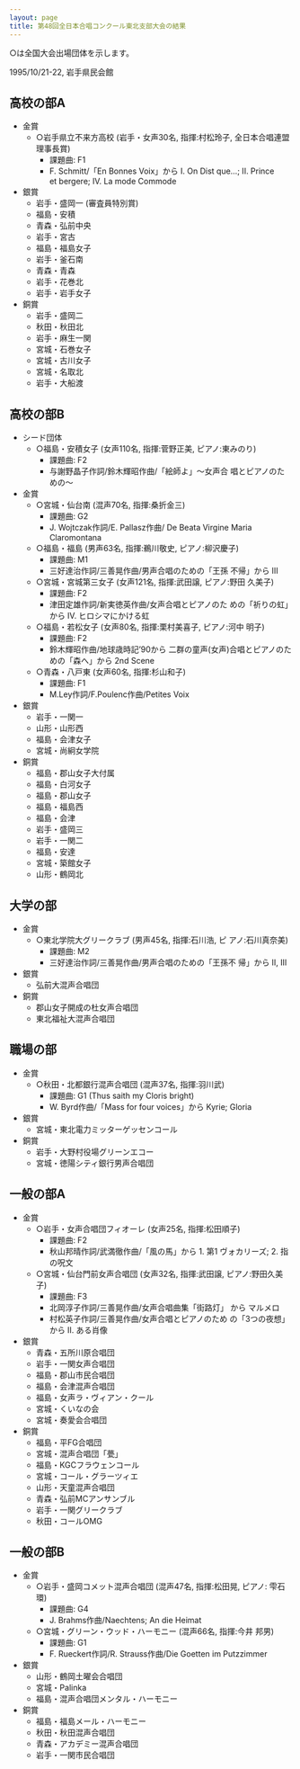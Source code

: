 ```yaml
---
layout: page
title: 第48回全日本合唱コンクール東北支部大会の結果
---
```

○は全国大会出場団体を示します。

1995/10/21-22, 岩手県民会館

高校の部A
---------

-   金賞
    -   ○岩手県立不来方高校 (岩手・女声30名,
        指揮:村松玲子, 全日本合唱連盟理事長賞)
        -   課題曲: F1
        -   F. Schmitt/「En Bonnes Voix」から I. On Dist que…; II.
            Prince  
            et bergere; IV. La mode Commode
-   銀賞
    -   岩手・盛岡一 (審査員特別賞)
    -   福島・安積
    -   青森・弘前中央
    -   岩手・宮古
    -   福島・福島女子
    -   岩手・釜石南
    -   青森・青森
    -   岩手・花巻北
    -   岩手・岩手女子
-   銅賞
    -   岩手・盛岡二
    -   秋田・秋田北
    -   岩手・麻生一関
    -   宮城・石巻女子
    -   宮城・古川女子
    -   宮城・名取北
    -   岩手・大船渡

高校の部B
---------

-   シード団体
    -   ○福島・安積女子 (女声110名, 指揮:菅野正美, ピアノ:東みのり)
        -   課題曲: F2
        -   与謝野晶子作詞/鈴木輝昭作曲/「絵師よ」〜女声合
            唱とピアノのための〜
-   金賞
    -   ○宮城・仙台南 (混声70名, 指揮:桑折金三)
        -   課題曲: G2
        -   J. Wojtczak作詞/E. Pallasz作曲/ De Beata Virgine Maria
            Claromontana
    -   ○福島・福島 (男声63名, 指揮:鵜川敬史, ピアノ:柳沢慶子)
        -   課題曲: M1
        -   三好達治作詞/三善晃作曲/男声合唱のための「王孫 不帰」から
            III
    -   ○宮城・宮城第三女子 (女声121名, 指揮:武田譲, ピアノ:野田 久美子)
        -   課題曲: F2
        -   津田定雄作詞/新実徳英作曲/女声合唱とピアノのた
            めの「祈りの虹」から IV. ヒロシマにかける虹
    -   ○福島・若松女子 (女声80名, 指揮:栗村美喜子, ピアノ:河中 明子)
        -   課題曲: F2
        -   鈴木輝昭作曲/地球歳時記’90から
            二群の童声(女声)合唱とピアノのための「森へ」から 2nd Scene
    -   ○青森・八戸東 (女声60名, 指揮:杉山和子)
        -   課題曲: F1
        -   M.Ley作詞/F.Poulenc作曲/Petites Voix
-   銀賞
    -   岩手・一関一
    -   山形・山形西
    -   福島・会津女子
    -   宮城・尚絅女学院
-   銅賞
    -   福島・郡山女子大付属
    -   福島・白河女子
    -   福島・郡山女子
    -   福島・福島西
    -   福島・会津
    -   岩手・盛岡三
    -   岩手・一関二
    -   福島・安達
    -   宮城・築館女子
    -   山形・鶴岡北

大学の部
--------

-   金賞
    -   ○東北学院大グリークラブ (男声45名, 指揮:石川浩,
        ピ アノ:石川真奈美)
        -   課題曲: M2
        -   三好達治作詞/三善晃作曲/男声合唱のための「王孫不 帰」から
            II, III
-   銀賞
    -   弘前大混声合唱団
-   銅賞
    -   郡山女子開成の杜女声合唱団
    -   東北福祉大混声合唱団

職場の部
--------

-   金賞
    -   ○秋田・北都銀行混声合唱団 (混声37名, 指揮:羽川武)
        -   課題曲: G1 (Thus saith my Cloris bright)
        -   W. Byrd作曲/「Mass for four voices」から Kyrie; Gloria
-   銀賞
    -   宮城・東北電力ミッターゲッセンコール
-   銅賞
    -   岩手・大野村役場グリーンエコー
    -   宮城・徳陽シティ銀行男声合唱団

一般の部A
---------

-   金賞
    -   ○岩手・女声合唱団フィオーレ (女声25名, 指揮:松田順子)
        -   課題曲: F2
        -   秋山邦晴作詞/武満徹作曲/「風の馬」から 1. 第1
            ヴォカリーズ; 2. 指の呪文
    -   ○宮城・仙台門前女声合唱団 (女声32名,
        指揮:武田譲, ピアノ:野田久美子)
        -   課題曲: F3
        -   北岡淳子作詞/三善晃作曲/女声合唱曲集「街路灯」 から マルメロ
        -   村松英子作詞/三善晃作曲/女声合唱とピアノのため
            の「3つの夜想」から II. ある肖像
-   銀賞
    -   青森・五所川原合唱団
    -   岩手・一関女声合唱団
    -   福島・郡山市民合唱団
    -   福島・会津混声合唱団
    -   福島・女声ラ・ヴィアン・クール
    -   宮城・くいなの会
    -   宮城・奏愛会合唱団
-   銅賞
    -   福島・平FG合唱団
    -   宮城・混声合唱団「甍」
    -   福島・KGCフラウェンコール
    -   宮城・コール・グラーツィエ
    -   山形・天童混声合唱団
    -   青森・弘前MCアンサンブル
    -   岩手・一関グリークラブ
    -   秋田・コールOMG

一般の部B
---------

-   金賞
    -   ○岩手・盛岡コメット混声合唱団 (混声47名, 指揮:松田晃,
        ピアノ: 雫石環)
        -   課題曲: G4
        -   J. Brahms作曲/Naechtens; An die Heimat
    -   ○宮城・グリーン・ウッド・ハーモニー (混声66名, 指揮:今井 邦男)
        -   課題曲: G1
        -   F. Rueckert作詞/R. Strauss作曲/Die Goetten im Putzzimmer
-   銀賞
    -   山形・鶴岡土曜会合唱団
    -   宮城・Palinka
    -   福島・混声合唱団メンタル・ハーモニー
-   銅賞
    -   福島・福島メール・ハーモニー
    -   秋田・秋田混声合唱団
    -   青森・アカデミー混声合唱団
    -   岩手・一関市民合唱団
